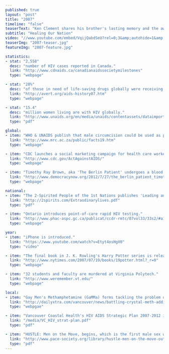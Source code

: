 ```yaml
---
published: true
layout: "post"
title: "2007"
timeline: "false"
teaserText: "Ken Clement shares his brother's lasting memory and the awakening of his journey to change the story of HIV in aboriginal communities. "
subtitle: "Healing Our Nation"
video: "//www.youtube.com/embed/VqijQabdSeU?rel=0;3&amp;autohide=1&amp;showinfo=0"
teaserImg: "2007-teaser.jpg"
featureImg: "2007-feature.jpg"

statistics:
- stat: "2,558"
  desc: "number of HIV cases reported in Canada."
  link: "http://www.cdnaids.ca/canadianaidssocietymilestones"
  type: "webpage"

- stat: "28%"
  desc: "of those in need of life-saving drugs globally were receiving them."
  link: "http://avert.org/aids-history07.htm"
  type: "webpage"

- stat: "15.4"
  desc: "million women living are with HIV globally."
  link: "http://www.unaids.org/en/media/unaids/contentassets/dataimport/pub/epislides/2007/2007_epiupdate_en.pdf"
  type: "pdf"

global:
- item: "WHO & UNAIDS publish that male circumcision could be used as prevention against HIV."
  link: "http://www.mrc.ac.za/public/facts19.htm"
  type: "webpage"

- item: "CDC launches a social marketing campaign for health care workers delivering HIV/AIDS care."
  link: "http://www.cdc.gov/ActAgainstAIDS/"
  type: "webpage"

- item: "Timothy Ray Brown, aka 'The Berlin Patient' undergoes a blood stem cell transplant involving HIV-resistant stem cells and is later classified as 'cured' of his HIV."
  link: "http://www.democracynow.org/2012/7/27/the_berlin_patient_timothy_ray_brown"
  type: "webpage"

national:
- item: "The 2-Spirited People of the 1st Nations publishes 'Leading an Extraordinary Life: Wise Practices for an HIV prevention campaign with Two-Spirit men.'"
  link: "http://2spirits.com/Extraodinarylives.pdf"
  type: "pdf"

- item: "Ontario introduces point-of-care rapid HIV testing."
  link: "http://www.phac-aspc.gc.ca/publicat/ccdr-rmtc/07vol33/33s2/#a1"
  type: "webpage"

year:
- item: "iPhone is introduced."
  link: "https://www.youtube.com/watch?v=Etyt4osHgX0"
  type: "video"

- item: "The final book in J. K. Rowling's Harry Potter series is released."
  link: "http://www.nytimes.com/2007/07/19/books/19potter.html?_r=0"
  type: "webpage"

- item: "32 students and faculty are murdered at Virginia Polytech."
  link: "http://www.weremember.vt.edu/"
  type: "webpage"

local:
- item: "Gay Men's Methamphetamine (GaMMa) forms tackling the problem of crystal meth use among gay men in Vancouver. The project included both outreach activities and needs assessment conducted by the BC Centre for Excellence in HIV/AIDS."
  link: "http://dailyxtra.com/vancouver/news/battling-crystal-meth-addiction?market=210"
  type: "webpgae"

- item: "Vancouver Coastal Health's HIV AIDS Strategic Plan 2007-2012 is published to cope with the increasing challenges of over 7,000 people living with HIV in Vancouver."
  link: "/media/VC_HIV_strat-plan.pdf"
  type: "pdf"

- item: "HUSTLE: Men on the Move, begins, which is the first male sex worker initiative."
  link: "http://www.pace-society.org/library/hustle-men-on-the-move-outreach-and-support-service-phase-2.pdf"
  type: "pdf"
---
```


